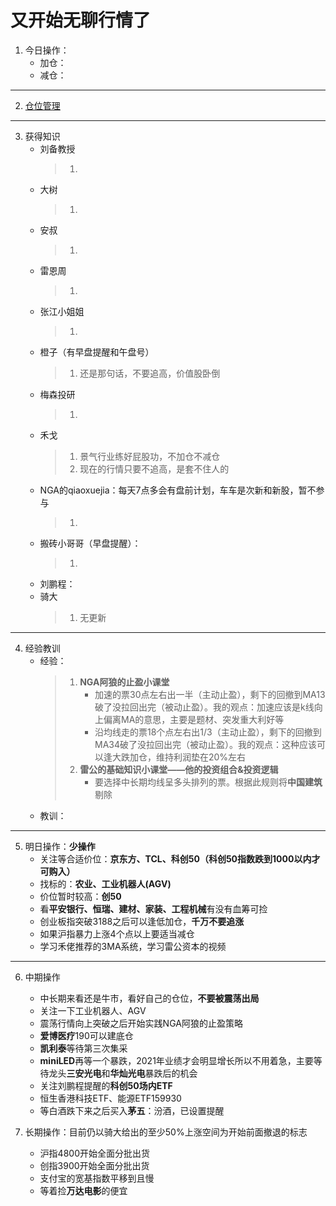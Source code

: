 # 又开始无聊行情了
1. 今日操作：
    - 加仓：
    - 减仓：

***

2. [仓位管理](https://kdocs.cn/l/cmJAYer3tasI)
 
***

3. 获得知识
    - 刘备教授
        > 1. 
    - 大树
        > 1. 
    - 安叔
        > 1. 
    - 雷恩周
        > 1. 
    - 张江小姐姐
        > 1. 
    - 橙子（有早盘提醒和午盘号）
        > 1. 还是那句话，不要追高，价值股卧倒
    - 梅森投研
        > 1. 
    - 禾戈
        > 1. 景气行业练好屁股功，不加仓不减仓
        > 2. 现在的行情只要不追高，是套不住人的
    - NGA的qiaoxuejia：每天7点多会有盘前计划，车车是次新和新股，暂不参与
        > 1. 
    - 搬砖小哥哥（早盘提醒）：
        > 1. 
    - 刘鹏程：
    - 骑大
        > 1. 无更新
        
***

4. 经验教训
    - 经验：
        > 1. **NGA阿狼的止盈小课堂**
        >     - 加速的票30点左右出一半（主动止盈），剩下的回撤到MA13破了没拉回出完（被动止盈）。我的观点：加速应该是k线向上偏离MA的意思，主要是题材、突发重大利好等
        >     - 沿均线走的票18个点左右出1/3（主动止盈），剩下的回撤到MA34破了没拉回出完（被动止盈）。我的观点：这种应该可以逢大跌加仓，维持利润垫在20%左右
        > 2. **雷公的基础知识小课堂——他的投资组合&投资逻辑**
        >     - 要选择中长期均线呈多头排列的票。根据此规则将**中国建筑**剔除
    - 教训：
***

5. 明日操作：**少操作**
    - 关注等合适价位：**京东方、TCL、科创50（科创50指数跌到1000以内才可购入）**
    - 找标的：**农业、工业机器人(AGV)**
    - 价位暂时较高：**创50**
    - 看**平安银行、恒瑞、建材、家装、工程机械**有没有血筹可捡
    - 创业板指突破3188之后可以逢低加仓，**千万不要追涨**
    - 如果沪指暴力上涨4个点以上要适当减仓
    - 学习禾佬推荐的3MA系统，学习雷公资本的视频

***

6. 中期操作
    - 中长期来看还是牛市，看好自己的仓位，**不要被震荡出局**
    - 关注一下工业机器人、AGV
    - 震荡行情向上突破之后开始实践NGA阿狼的止盈策略
    - **爱博医疗**190可以建底仓
    - **凯利泰**等待第三次集采
    - **miniLED**再等一个暴跌，2021年业绩才会明显增长所以不用着急，主要等待龙头**三安光电**和**华灿光电**暴跌后的机会
    - 关注刘鹏程提醒的**科创50场内ETF**
    - 恒生香港科技ETF、能源ETF159930
    - 等白酒跌下来之后买入**茅五**：汾酒，已设置提醒
    
7. 长期操作：目前仍以骑大给出的至少50%上涨空间为开始前面撤退的标志
    - 沪指4800开始全面分批出货
    - 创指3900开始全面分批出货
    - 支付宝的宽基指数平移到且慢
    - 等着捡**万达电影**的便宜

